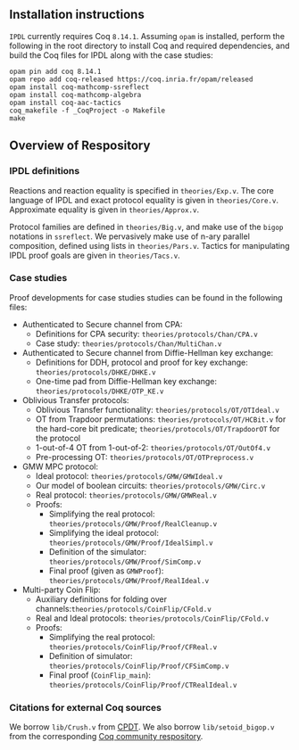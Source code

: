 ## Installation instructions

`IPDL` currently requires Coq `8.14.1`. Assuming `opam` is installed, perform
the following in the root directory to install Coq and required dependencies, and build the Coq files for IPDL along with the case studies:
```
opam pin add coq 8.14.1
opam repo add coq-released https://coq.inria.fr/opam/released
opam install coq-mathcomp-ssreflect
opam install coq-mathcomp-algebra
opam install coq-aac-tactics
coq_makefile -f _CoqProject -o Makefile
make
```

## Overview of Respository

### IPDL definitions
Reactions and reaction equality is specified in `theories/Exp.v`. 
The core language of IPDL and exact protocol equality is given in
`theories/Core.v`. Approximate equality is given in `theories/Approx.v`.

Protocol families are defined in `theories/Big.v`, and make use of the `bigop`
notations in `ssreflect`. We pervasively make use of n-ary parallel composition,
defined using lists in `theories/Pars.v`.
Tactics for manipulating IPDL proof goals are given in `theories/Tacs.v`.

### Case studies

Proof developments for case studies studies can be found in the following files:
- Authenticated to Secure channel from CPA: 
    - Definitions for CPA security: `theories/protocols/Chan/CPA.v`
    - Case study: `theories/protocols/Chan/MultiChan.v`
- Authenticated to Secure channel from Diffie-Hellman key exchange:
    - Definitions for DDH, protocol and proof for key exchange: `theories/protocols/DHKE/DHKE.v`
    - One-time pad from Diffie-Hellman key exchange: `theories/protocols/DHKE/OTP_KE.v`
- Oblivious Transfer protocols:
    - Oblivious Transfer functionality: `theories/protocols/OT/OTIdeal.v` 
    - OT from Trapdoor permutations: `theories/protocols/OT/HCBit.v` for the
        hard-core bit predicate; `theories/protocols/OT/TrapdoorOT` for the
        protocol
    - 1-out-of-4 OT from 1-out-of-2: `theories/protocols/OT/OutOf4.v`
    - Pre-processing OT: `theories/protocols/OT/OTPreprocess.v`
- GMW MPC protocol:
    - Ideal protocol: `theories/protocols/GMW/GMWIdeal.v` 
    - Our model of boolean circuits: `theories/protocols/GMW/Circ.v` 
    - Real protocol: `theories/protocols/GMW/GMWReal.v`
    - Proofs:
      - Simplifying the real protocol: `theories/protocols/GMW/Proof/RealCleanup.v`
      - Simplifying the ideal protocol: `theories/protocols/GMW/Proof/IdealSimpl.v`
      - Definition of the simulator: `theories/protocols/GMW/Proof/SimComp.v`
      - Final proof (given as `GMWProof`): `theories/protocols/GMW/Proof/RealIdeal.v`
- Multi-party Coin Flip:
    - Auxiliary definitions for folding over channels:`theories/protocols/CoinFlip/CFold.v`
    - Real and Ideal protocols: `theories/protocols/CoinFlip/CFold.v`
    - Proofs:
        - Simplifying the real protocol: `theories/protocols/CoinFlip/Proof/CFReal.v`
        - Definition of simulator: `theories/protocols/CoinFlip/Proof/CFSimComp.v`
        - Final proof (`CoinFlip_main`): `theories/protocols/CoinFlip/Proof/CTRealIdeal.v`

### Citations for external Coq sources

We borrow `lib/Crush.v` from [CPDT](http://adam.chlipala.net/cpdt/).
We also borrow `lib/setoid_bigop.v` from the corresponding [Coq community
respository](https://github.com/coq-community/graph-theory/blob/master/theories/setoid_bigop.v).
